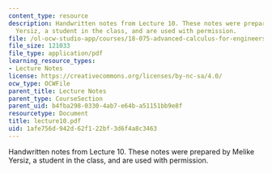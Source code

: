 ```yaml
---
content_type: resource
description: Handwritten notes from Lecture 10. These notes were prepared by Melike
  Yersiz, a student in the class, and are used with permission.
file: /ol-ocw-studio-app/courses/18-075-advanced-calculus-for-engineers-fall-2004/1afe756d942d62f122bf3d6f4a8c3463_lecture10.pdf
file_size: 121033
file_type: application/pdf
learning_resource_types:
- Lecture Notes
license: https://creativecommons.org/licenses/by-nc-sa/4.0/
ocw_type: OCWFile
parent_title: Lecture Notes
parent_type: CourseSection
parent_uid: b4fba298-0330-4ab7-e64b-a51151bb9e8f
resourcetype: Document
title: lecture10.pdf
uid: 1afe756d-942d-62f1-22bf-3d6f4a8c3463
---
```

Handwritten notes from Lecture 10. These notes were prepared by Melike Yersiz, a student in the class, and are used with permission.